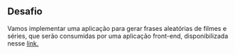 ## Desafio

Vamos implementar uma aplicação para gerar frases aleatórias de filmes e séries, que serão consumidas por uma aplicação front-end, disponibilizada nesse <a href="https://github.com/jacqueline-oliveira/3356-java-desafio-front"> link.
